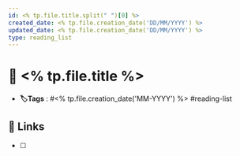 ```yaml
---
id: <% tp.file.title.split(" ")[0] %>
created_date: <% tp.file.creation_date('DD/MM/YYYY') %>
updated_date: <% tp.file.creation_date('DD/MM/YYYY') %>
type: reading_list
---
```


# 📑 <% tp.file.title %>
- **🏷️Tags** :  #<% tp.file.creation_date('MM-YYYY') %> #reading-list 
## 🔗 Links
- [ ] 